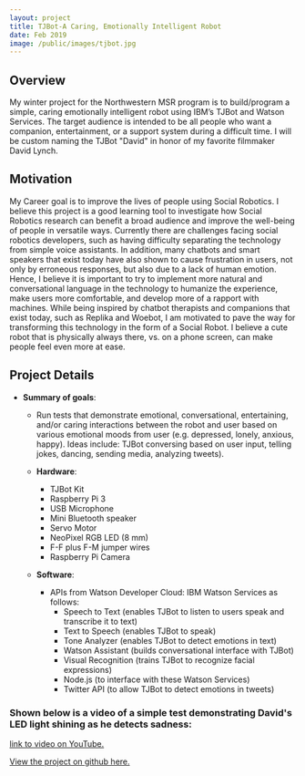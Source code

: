 ```yaml
---
layout: project
title: TJBot-A Caring, Emotionally Intelligent Robot
date: Feb 2019
image: /public/images/tjbot.jpg
---
```


## Overview
My winter project for the Northwestern MSR program is to build/program a simple, caring emotionally intelligent robot using IBM’s TJBot and Watson Services. The target audience is intended to be all people who want a companion, entertainment, or a support system during a difficult time. I will be custom naming the TJBot "David" in honor of my favorite filmmaker David Lynch. 

## Motivation
My Career goal is to improve the lives of people using Social Robotics. I believe this project is a good learning tool to investigate how Social Robotics research can benefit a broad audience and improve the well-being of people in versatile ways.  Currently there are challenges facing social robotics developers, such as having difficulty separating the technology from simple voice assistants. In addition, many chatbots and smart speakers that exist today have also shown to cause frustration in users, not only by erroneous responses, but also due to a lack of human emotion. Hence, I believe it is important to try to implement more natural and conversational language in the technology to humanize the experience, make users more comfortable, and develop more of a rapport with machines. While being inspired by chatbot therapists and companions that exist today, such as Replika and Woebot, I am motivated to pave the way for transforming this technology in the form of a Social Robot. I believe a cute robot that is physically always there, vs. on a phone screen, can make people feel even more at ease. 

## Project Details
* **Summary of goals**: 
  * Run tests that demonstrate emotional, conversational, entertaining, and/or caring interactions between the robot and user based on various emotional moods from user (e.g. depressed, lonely, anxious, happy). Ideas include: TJBot conversing based on user input, telling jokes, dancing, sending media, analyzing tweets).  
 
  * **Hardware**: 
    * TJBot Kit
    *  Raspberry Pi 3
    *  USB Microphone
    *  Mini Bluetooth speaker
    *  Servo Motor
    *  NeoPixel RGB LED (8 mm)
    *  F-F plus F-M jumper wires
    *  Raspberry Pi Camera
  
  * **Software**:  
    * APIs from Watson Developer Cloud: IBM Watson Services as follows: 
      * Speech to Text (enables TJBot to listen to users speak and transcribe it to text)
      * Text to Speech (enables TJBot to speak)
      * Tone Analyzer (enables TJBot to detect emotions in text)
      * Watson Assistant (builds conversational interface with TJBot)
      * Visual Recognition (trains TJBot to recognize facial expressions) 
      * Node.js (to interface with these Watson Services)
      * Twitter API (to allow TJBot to detect emotions in tweets)

### Shown below is a video of a simple test demonstrating David's LED light shining as he detects sadness:

[link to video on YouTube.](https://www.youtube.com/watch?v=CHtvny04RFA)

[View the project on github here.](https://github.com/vnoelifant/tjbot-caring)

